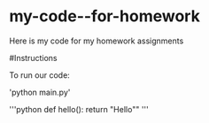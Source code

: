# my-code--for-homework
Here is my code for my homework assignments


#Instructions

To run our code:

'python main.py'

'''python
def hello():
    return "Hello""
'''
